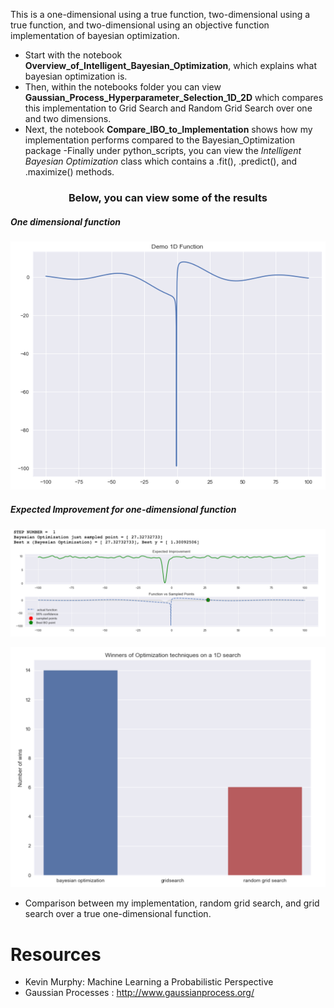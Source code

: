 This is a one-dimensional using a true function, two-dimensional using a true function, and two-dimensional using an objective function implementation of bayesian optimization.

- Start with the notebook **Overview_of_Intelligent_Bayesian_Optimization**, which explains
what bayesian optimization is.
- Then, within the notebooks folder you can view
**Gaussian_Process_Hyperparameter_Selection_1D_2D** which compares this implementation to
Grid Search and Random Grid Search over one and two dimensions.
- Next, the notebook
**Compare_IBO_to_Implementation** shows how my implementation performs compared to
the Bayesian_Optimization package
-Finally under python_scripts, you can view the *Intelligent Bayesian Optimization* class which contains a .fit(), .predict(), and .maximize() methods.

<h3 style="text-align: center;" markdown="1"> Below, you can view some of the results </h3>

##### One dimensional function
![Alt text](images/1d_function.png?raw=true)

##### Expected Improvement for one-dimensional function
![Alt text](images/expected_improvement_1D.png?raw=true)


![Alt text](images/1d_search_rand_grid_ibo.png?raw=true)
- Comparison between my implementation, random grid search, and grid search over a true one-dimensional function. 


# Resources
- Kevin Murphy: Machine Learning a Probabilistic Perspective
- Gaussian Processes : http://www.gaussianprocess.org/
